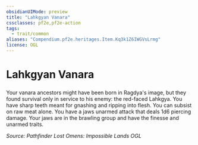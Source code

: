```yaml
---
obsidianUIMode: preview
title: "Lahkgyan Vanara"
cssclasses: pf2e,pf2e-action
tags:
  - trait/common
aliases: "Compendium.pf2e.heritages.Item.Kq3k1Z6IWGVsLrmg"
license: OGL
---
```

# Lahkgyan Vanara

### 






Your vanara ancestors might have been born in Ragdya's image, but they found survival only in service to his enemy: the red-faced Lahkgya. You have sharp teeth meant for gnashing and ripping into flesh. You can subsist on raw meat alone. You have a jaws unarmed attack that deals 1d6 piercing damage. Your jaws are in the brawling group and have the finesse and unarmed traits.

*Source: Pathfinder Lost Omens: Impossible Lands*
*OGL*